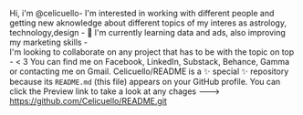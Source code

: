 Hi, i'm @celicuello- 
I'm interested in working with different people and getting new aknowledge about different topics of my interes as astrology, technology,design - 👀 
I'm currently learning data and ads, also improving my marketing skills -  
I'm looking to collaborate on any project that has to be with the topic on top - < 3
You can find me on Facebook, LinkedIn, Substack, Behance, Gamma or contacting me on Gmail.
Celicuello/README is a ✨ special ✨ repository because its `README.md` (this file) appears on your GitHub profile.
You can click the Preview link to take a look at any chages
--->  https://github.com/Celicuello/README.git

